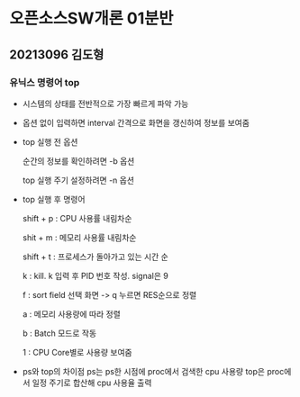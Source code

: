 # 오픈소스SW개론 01분반
## 20213096 김도형
### 유닉스 명령어 top
+ 시스템의 상태를 전반적으로 가장 빠르게 파악 가능
+ 옵션 없이 입력하면 interval 간격으로 화면을 갱신하여 정보를 보여줌
+ top 실행 전 옵션


    순간의 정보를 확인하려면 -b 옵션
    
    
    top 실행 주기 설정하려면 -n 옵션
+ top 실행 후 명령어


    shift + p : CPU 사용률 내림차순
    
    
    shit + m : 메모리 사용률 내림차순
    
    
    shift + t : 프로세스가 돌아가고 있는 시간 순
    
    
    k : kill. k 입력 후 PID 번호 작성. signal은 9
    
    
    f : sort field 선택 화면 -> q 누르면 RES순으로 정렬
    
    
    a : 메모리 사용량에 따라 정렬
    
    
    b : Batch 모드로 작동
    
    
    1 : CPU Core별로 사용량 보여줌
+ ps와 top의 차이점
    ps는 ps한 시점에 proc에서 검색한 cpu 사용량
    top은 proc에서 일정 주기로 합산해 cpu 사용율 출력
